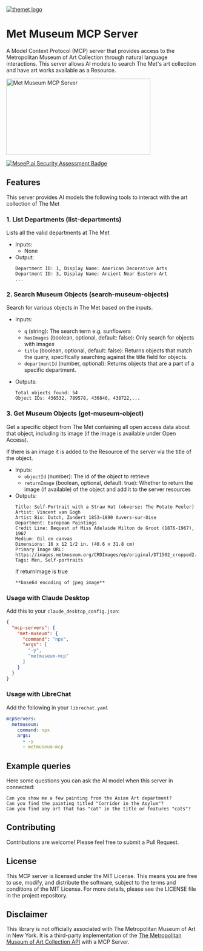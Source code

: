 [![themet logo](https://upload.wikimedia.org/wikipedia/commons/thumb/7/73/The_Metropolitan_Museum_of_Art_Logo.svg/250px-The_Metropolitan_Museum_of_Art_Logo.svg.png)](https://www.metmuseum.org/)

# Met Museum MCP Server

A Model Context Protocol (MCP) server that provides access to the Metropolitan Museum of Art Collection through natural language interactions. This server allows AI models to search The Met's art collection and have art works available as a Resource.

<a href="https://glama.ai/mcp/servers/@mikechao/metmuseum-mcp"><img width="380" height="200" src="https://glama.ai/mcp/servers/@mikechao/metmuseum-mcp/badge" alt="Met Museum MCP Server" /></a>

[![MseeP.ai Security Assessment Badge](https://mseep.net/pr/mikechao-metmuseum-mcp-badge.png)](https://mseep.ai/app/mikechao-metmuseum-mcp)

## Features

This server provides AI models the following tools to interact with the art collection of The Met

### 1. List Departments (list-departments)

Lists all the valid departments at The Met

- Inputs:
  - None
- Output:
  ```
  Department ID: 1, Display Name: American Decorative Arts
  Department ID: 3, Display Name: Ancient Near Eastern Art
  ...
  ```

### 2. Search Museum Objects (search-museum-objects)

Search for various objects in The Met based on the inputs.

- Inputs:
  - `q` (string): The search term e.g. sunflowers
  - `hasImages` (boolean, optional, default: false): Only search for objects with images
  - `title` (boolean, optional, default: false): Returns objects that match the query, specifically searching against the title field for objects.
  - `departmentId` (number, optional): Returns objects that are a part of a specific department.
- Outputs:

  ```
  Total objects found: 54
  Object IDs: 436532, 789578, 436840, 438722,...
  ```

### 3. Get Museum Objects (get-museum-object)

Get a specific object from The Met containing all open access data about that object, including its image (if the image is available under Open Access).

If there is an image it is added to the Resource of the server via the title of the object.

- Inputs:
  - `objectId` (number): The id of the object to retrieve
  - `returnImage` (boolean, optional, default: true): Whether to return the image (if available) of the object and add it to the server resources
- Outputs:
  ```
  Title: Self-Portrait with a Straw Hat (obverse: The Potato Peeler)
  Artist: Vincent van Gogh
  Artist Bio: Dutch, Zundert 1853–1890 Auvers-sur-Oise
  Department: European Paintings
  Credit Line: Bequest of Miss Adelaide Milton de Groot (1876-1967), 1967
  Medium: Oil on canvas
  Dimensions: 16 x 12 1/2 in. (40.6 x 31.8 cm)
  Primary Image URL: https://images.metmuseum.org/CRDImages/ep/original/DT1502_cropped2.jpg
  Tags: Men, Self-portraits
  ```
  If returnImage is true
  ```
  **base64 encoding of jpeg image**
  ```

### Usage with Claude Desktop

Add this to your `claude_desktop_config.json`:

```json
{
  "mcp-servers": {
    "met-museum": {
      "command": "npx",
      "args": [
        "-y",
        "metmuseum-mcp"
      ]
    }
  }
}
```

### Usage with LibreChat

Add the following in your `librechat.yaml`

```yaml
mcpServers:
  metmuseum:
    command: npx
    args:
      - -y
      - metmuseum-mcp
```

## Example queries

Here some questions you can ask the AI model when this server in connected:

```
Can you show me a few painting from the Asian Art department?
Can you find the painting titled "Corridor in the Asylum"?
Can you find any art that has "cat" in the title or features "cats"?
```

## Contributing

Contributions are welcome! Please feel free to submit a Pull Request.

## License

This MCP server is licensed under the MIT License. This means you are free to use, modify, and distribute the software, subject to the terms and conditions of the MIT License. For more details, please see the LICENSE file in the project repository.

## Disclaimer

This library is not officially associated with The Metropolitan Museum of Art in New York. It is a third-party implementation of the [The Metropolitan Museum of Art Collection API](https://metmuseum.github.io/) with a MCP Server.
